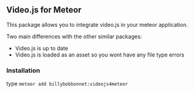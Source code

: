## Video.js for Meteor

This package allows you to integrate video.js in your meteor application.

Two main differences with the other similar packages:

  - Video.js is up to date
  - Video.js is loaded as an asset so you wont have any file type errors

### Installation

type ```meteor add billybobbonnet:videojs4meteor```
